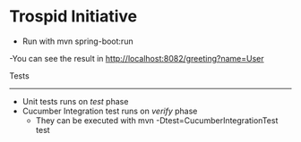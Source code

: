 Trospid Initiative
==================
 

- Run with mvn spring-boot:run

-You can see the result in 
 [http://localhost:8082/greeting?name=User](http://localhost:8082/greeting?name=User)
 
 Tests
 _____
 - Unit tests runs on _test_ phase
 - Cucumber Integration test runs on _verify_ phase
   - They can be executed with mvn -Dtest=CucumberIntegrationTest test
